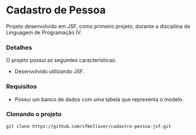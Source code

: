 ﻿# Cadastro de Pessoa
Projeto desenvolvido em JSF, como primeiro projeto, durante a disciplina de Linguagem de Programação IV.

### Detalhes
O projeto possui as seguintes características:
* Desenvolvido utilizando JSF.

### Requisitos
* Possui um banco de dados com uma tabela que representa o modelo.

### Clonando o projeto
```
git clone https://github.com/vfbellaver/cadastro-pessoa-jsf.git
